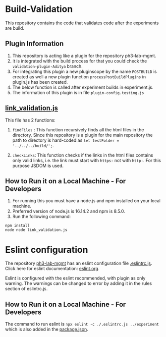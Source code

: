 # Build-Validation

This repository contains the code that validates code after the experiments are build.

## Plugin Information

1. This repository is acting like a plugin for the repository ph3-lab-mgmt.
2. It is integrated with the build process for that you could check the `validation-plugin-Aditya` branch.
3. For integrating this plugin a new pluginscope by the name `POSTBUILD` is created as well a new plugin function `processPostBuildPlugins` in plugin.js has been created.
4. The below function is called after experiment builds in experiment.js.
5. The information of this plugin is in file `plugin-config.testing.js`

## [link_validation.js](https://github.com/virtual-labs/build-validation/blob/main/link_validation.js)

This file has 2 functions:
1. `findFiles` : This function recursively finds all the html files in the directory. Since this repository is a plugin for the main repository the path to directory is hard-coded as `let testFolder = '../../../build/';`. 

2. `checkLinks`: This function checks if the links in the html files contains only valid links, i.e. the link must start with `https:` not with `http:`. For this purpose JSDOM is used.

## How to Run it on a Local Machine - For Developers 

1. For running this you must have a node.js and npm installed on your local machine.
2. Preferred version of node.js is 16.14.2 and npm is 8.5.0.
3. Run the following command:
```
npm install
node node link_validation.js
```

# Eslint configuration

The repository [ph3-lab-mgmt](https://github.com/virtual-labs/ph3-lab-mgmt) has an eslint configuration file [.eslintrc.js](https://github.com/virtual-labs/ph3-lab-mgmt/blob/master/.eslintrc.js). Click here for eslint documentation: [eslint.org](https://eslint.org/docs/latest/user-guide/configuring/).

Eslint is configured with the eslint recommended, with plugin as only warning. The warnings can be changed to error by adding it in the rules section of eslintrc.js. 

## How to Run it on a Local Machine - For Developers 

The command to run eslint is `npx eslint -c ./.eslintrc.js ../experiment` which is also added in the [package.json](https://github.com/virtual-labs/ph3-lab-mgmt/blob/master/package.json).
